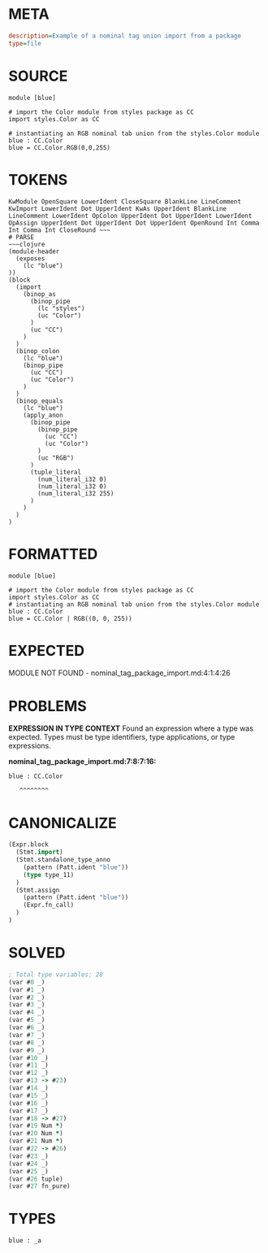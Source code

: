 # META
~~~ini
description=Example of a nominal tag union import from a package
type=file
~~~
# SOURCE
~~~roc
module [blue]

# import the Color module from styles package as CC
import styles.Color as CC

# instantiating an RGB nominal tab union from the styles.Color module
blue : CC.Color
blue = CC.Color.RGB(0,0,255)
~~~
# TOKENS
~~~text
KwModule OpenSquare LowerIdent CloseSquare BlankLine LineComment KwImport LowerIdent Dot UpperIdent KwAs UpperIdent BlankLine LineComment LowerIdent OpColon UpperIdent Dot UpperIdent LowerIdent OpAssign UpperIdent Dot UpperIdent Dot UpperIdent OpenRound Int Comma Int Comma Int CloseRound ~~~
# PARSE
~~~clojure
(module-header
  (exposes
    (lc "blue")
))
(block
  (import
    (binop_as
      (binop_pipe
        (lc "styles")
        (uc "Color")
      )
      (uc "CC")
    )
  )
  (binop_colon
    (lc "blue")
    (binop_pipe
      (uc "CC")
      (uc "Color")
    )
  )
  (binop_equals
    (lc "blue")
    (apply_anon
      (binop_pipe
        (binop_pipe
          (uc "CC")
          (uc "Color")
        )
        (uc "RGB")
      )
      (tuple_literal
        (num_literal_i32 0)
        (num_literal_i32 0)
        (num_literal_i32 255)
      )
    )
  )
)
~~~
# FORMATTED
~~~roc
module [blue]

# import the Color module from styles package as CC
import styles.Color as CC
# instantiating an RGB nominal tab union from the styles.Color module
blue : CC.Color
blue = CC.Color | RGB((0, 0, 255))
~~~
# EXPECTED
MODULE NOT FOUND - nominal_tag_package_import.md:4:1:4:26
# PROBLEMS
**EXPRESSION IN TYPE CONTEXT**
Found an expression where a type was expected.
Types must be type identifiers, type applications, or type expressions.

**nominal_tag_package_import.md:7:8:7:16:**
```roc
blue : CC.Color
```
       ^^^^^^^^


# CANONICALIZE
~~~clojure
(Expr.block
  (Stmt.import)
  (Stmt.standalone_type_anno
    (pattern (Patt.ident "blue"))
    (type type_11)
  )
  (Stmt.assign
    (pattern (Patt.ident "blue"))
    (Expr.fn_call)
  )
)
~~~
# SOLVED
~~~clojure
; Total type variables: 28
(var #0 _)
(var #1 _)
(var #2 _)
(var #3 _)
(var #4 _)
(var #5 _)
(var #6 _)
(var #7 _)
(var #8 _)
(var #9 _)
(var #10 _)
(var #11 _)
(var #12 _)
(var #13 -> #23)
(var #14 _)
(var #15 _)
(var #16 _)
(var #17 _)
(var #18 -> #27)
(var #19 Num *)
(var #20 Num *)
(var #21 Num *)
(var #22 -> #26)
(var #23 _)
(var #24 _)
(var #25 _)
(var #26 tuple)
(var #27 fn_pure)
~~~
# TYPES
~~~roc
blue : _a
~~~
